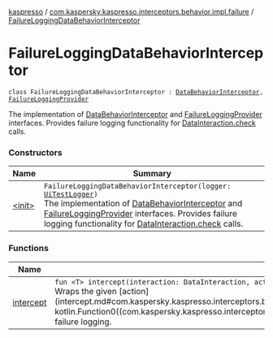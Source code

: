 [kaspresso](../../index.md) / [com.kaspersky.kaspresso.interceptors.behavior.impl.failure](../index.md) / [FailureLoggingDataBehaviorInterceptor](./index.md)

# FailureLoggingDataBehaviorInterceptor

`class FailureLoggingDataBehaviorInterceptor : `[`DataBehaviorInterceptor`](../../com.kaspersky.kaspresso.interceptors.behavior/-data-behavior-interceptor.md)`, `[`FailureLoggingProvider`](../../com.kaspersky.kaspresso.failure/-failure-logging-provider/index.md)

The implementation of [DataBehaviorInterceptor](../../com.kaspersky.kaspresso.interceptors.behavior/-data-behavior-interceptor.md) and [FailureLoggingProvider](../../com.kaspersky.kaspresso.failure/-failure-logging-provider/index.md) interfaces.
Provides failure logging functionality for [DataInteraction.check](#) calls.

### Constructors

| Name | Summary |
|---|---|
| [&lt;init&gt;](-init-.md) | `FailureLoggingDataBehaviorInterceptor(logger: `[`UiTestLogger`](../../com.kaspersky.kaspresso.logger/-ui-test-logger.md)`)`<br>The implementation of [DataBehaviorInterceptor](../../com.kaspersky.kaspresso.interceptors.behavior/-data-behavior-interceptor.md) and [FailureLoggingProvider](../../com.kaspersky.kaspresso.failure/-failure-logging-provider/index.md) interfaces. Provides failure logging functionality for [DataInteraction.check](#) calls. |

### Functions

| Name | Summary |
|---|---|
| [intercept](intercept.md) | `fun <T> intercept(interaction: DataInteraction, action: () -> `[`T`](intercept.md#T)`): `[`T`](intercept.md#T)<br>Wraps the given [action](intercept.md#com.kaspersky.kaspresso.interceptors.behavior.impl.failure.FailureLoggingDataBehaviorInterceptor$intercept(androidx.test.espresso.DataInteraction, kotlin.Function0((com.kaspersky.kaspresso.interceptors.behavior.impl.failure.FailureLoggingDataBehaviorInterceptor.intercept.T)))/action) invocation with the failure logging. |
